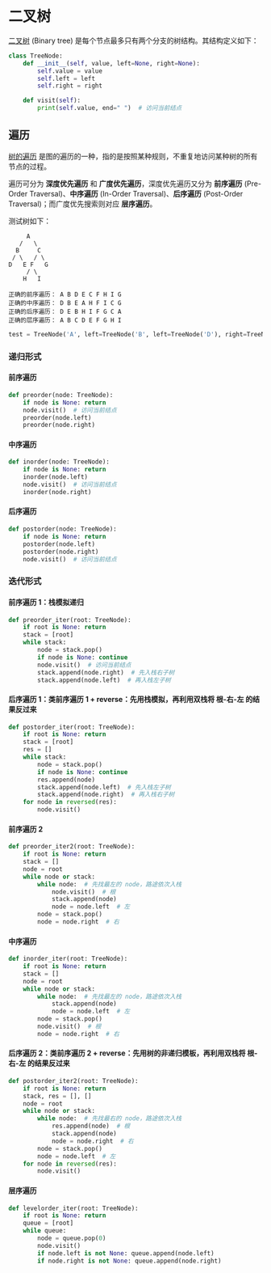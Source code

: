 # 二叉树

[二叉树](https://zh.wikipedia.org/wiki/%E4%BA%8C%E5%8F%89%E6%A0%91) (Binary tree) 是每个节点最多只有两个分支的树结构。其结构定义如下：

```python
class TreeNode:
    def __init__(self, value, left=None, right=None):
        self.value = value
        self.left = left
        self.right = right

    def visit(self):
        print(self.value, end=" ")  # 访问当前结点
```

## 遍历

[树的遍历](https://zh.wikipedia.org/wiki/%E6%A0%91%E7%9A%84%E9%81%8D%E5%8E%86) 是图的遍历的一种，指的是按照某种规则，不重复地访问某种树的所有节点的过程。

遍历可分为 **深度优先遍历** 和 **广度优先遍历**，深度优先遍历又分为 **前序遍历** (Pre-Order Traversal)、**中序遍历** (In-Order Traversal)、**后序遍历** (Post-Order Traversal)；而广度优先搜索则对应 **层序遍历**。

测试树如下：

```
     A
   /   \
  B     C
 / \   / \
D   E F   G
     / \
    H   I

正确的前序遍历： A B D E C F H I G
正确的中序遍历： D B E A H F I C G
正确的后序遍历： D E B H I F G C A
正确的层序遍历： A B C D E F G H I
```

```python
test = TreeNode('A', left=TreeNode('B', left=TreeNode('D'), right=TreeNode('E')),right=TreeNode('C', left=TreeNode('F', left=TreeNode('H'), right=TreeNode('I')), right=TreeNode('G')))
```

### 递归形式

#### 前序遍历

```python
def preorder(node: TreeNode):
    if node is None: return
    node.visit()  # 访问当前结点
    preorder(node.left)
    preorder(node.right)
```

#### 中序遍历

```python
def inorder(node: TreeNode):
    if node is None: return
    inorder(node.left)
    node.visit()  # 访问当前结点
    inorder(node.right)
```

#### 后序遍历

```python
def postorder(node: TreeNode):
    if node is None: return
    postorder(node.left)
    postorder(node.right)
    node.visit()  # 访问当前结点
```

### 迭代形式

#### 前序遍历 1：栈模拟递归

```python
def preorder_iter(root: TreeNode):
    if root is None: return
    stack = [root]
    while stack:
        node = stack.pop()
        if node is None: continue
        node.visit()  # 访问当前结点
        stack.append(node.right)  # 先入栈右子树
        stack.append(node.left)  # 再入栈左子树
```

#### 后序遍历 1：类前序遍历 1 + reverse：先用栈模拟，再利用双栈将 根-右-左 的结果反过来

```python
def postorder_iter(root: TreeNode):
    if root is None: return
    stack = [root]
    res = []
    while stack:
        node = stack.pop()
        if node is None: continue
        res.append(node)
        stack.append(node.left)  # 先入栈左子树
        stack.append(node.right)  # 再入栈右子树
    for node in reversed(res):
        node.visit()
```

#### 前序遍历 2

```python
def preorder_iter2(root: TreeNode):
    if root is None: return
    stack = []
    node = root
    while node or stack:
        while node:  # 先找最左的 node，路途依次入栈
            node.visit()  # 根
            stack.append(node)
            node = node.left  # 左
        node = stack.pop()
        node = node.right  # 右
```

#### 中序遍历

```python
def inorder_iter(root: TreeNode):
    if root is None: return
    stack = []
    node = root
    while node or stack:
        while node:  # 先找最左的 node，路途依次入栈
            stack.append(node)
            node = node.left  # 左
        node = stack.pop()
        node.visit()  # 根
        node = node.right  # 右
```

#### 后序遍历 2：类前序遍历 2 + reverse：先用树的非递归模板，再利用双栈将 根-右-左 的结果反过来

```python
def postorder_iter2(root: TreeNode):
    if root is None: return
    stack, res = [], []
    node = root
    while node or stack:
        while node:  # 先找最右的 node，路途依次入栈
            res.append(node)  # 根
            stack.append(node)
            node = node.right  # 右
        node = stack.pop()
        node = node.left  # 左
    for node in reversed(res):
        node.visit()
```

#### 层序遍历

```python
def levelorder_iter(root: TreeNode):
    if root is None: return
    queue = [root]
    while queue:
        node = queue.pop(0)
        node.visit()
        if node.left is not None: queue.append(node.left)
        if node.right is not None: queue.append(node.right)
```


